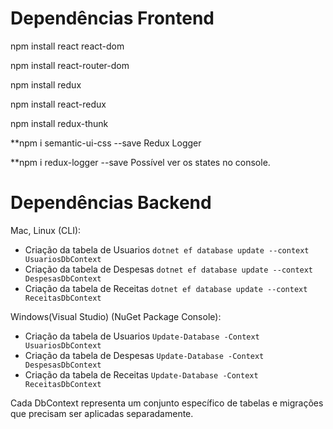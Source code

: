 # Dependências Frontend

npm install react react-dom

npm install react-router-dom

npm install redux

npm install react-redux

npm install redux-thunk

**npm i semantic-ui-css --save Redux Logger

**npm i redux-logger --save Possível ver os states no console.

# Dependências Backend

Mac, Linux (CLI):

- Criação da tabela de Usuarios `dotnet ef database update --context UsuariosDbContext`
- Criação da tabela de Despesas `dotnet ef database update --context DespesasDbContext`
- Criação da tabela de Receitas `dotnet ef database update --context ReceitasDbContext`

Windows(Visual Studio) (NuGet Package Console):

- Criação da tabela de Usuarios `Update-Database -Context UsuariosDbContext`
- Criação da tabela de Despesas `Update-Database -Context DespesasDbContext`
- Criação da tabela de Receitas `Update-Database -Context ReceitasDbContext`
  
Cada DbContext representa um conjunto específico de tabelas e migrações que precisam ser aplicadas separadamente.

